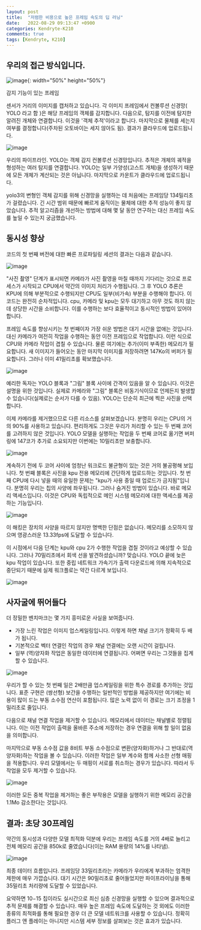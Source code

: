 ```yaml
---
layout: post
title:  "저렴한 비용으로 높은 프레임 속도의 딥 러닝"
date:   2022-08-29 09:13:47 +0900
categories: Kendryte-K210
comments: true
tags: [Kendryte, K210]
---
```


## 우리의 접근 방식입니다.

![image](/assets/images/dl/image01.png){: width="50%" height="50%"}

감지 기능이 있는 프레임

센서가 거리의 이미지를 캡처하고 있습니다. 각 이미지 프레임에서 컨볼루션 신경망( YOLO 라고 함 )은 해당 프레임의 객체를 감지합니다. 다음으로, 탐지를 이전에 탐지한 알려진 개체와 연결합니다. 이것을 '객체 추적'이라고 합니다. 마지막으로 물체를 세는지 여부를 결정합니다(주차된 오토바이는 세지 않아도 됨). 결과가 클라우드에 업로드됩니다.

![image](/assets/images/dl/image02.png)

우리의 파이프라인. YOLO는 객체 감지 컨볼루션 신경망입니다. 추적은 개체의 궤적을 형성하는 여러 탐지를 연결합니다. YOLO는 일부 가양성(고스트 개체)을 생성하기 때문에 모든 개체가 계산되는 것은 아닙니다. 마지막으로 카운트가 클라우드에 업로드됩니다.

yolo3의 변형인 객체 감지를 위해 신경망을 실행하는 데 처음에는 프레임당 134밀리초가 걸렸습니다. 긴 시간 범위 때문에 빠르게 움직이는 물체에 대한 추적 성능이 좋지 않았습니다. 추적 알고리즘을 개선하는 방법에 대해 몇 달 동안 연구하는 대신 프레임 속도를 높일 수 있는지 궁금했습니다.

## 동시성 향상

코드의 첫 번째 버전에 대한 빠른 프로파일링 세션의 결과는 다음과 같습니다.

![image](/assets/images/dl/image03.png)

"사진 촬영" 단계가 표시되면 카메라가 사진 촬영을 마칠 때까지 기다리는 것으로 프로세스가 시작되고 CPU에서 약간의 이미지 처리가 수행됩니다. 그 후 YOLO 추론은 KPU에 의해 부분적으로 수행되지만 CPU도 일부(비가속) 부분을 수행해야 합니다. 이 코드는 완전히 순차적입니다. cpu, 카메라 및 kpu는 모두 대기하고 아무 것도 하지 않는 데 상당한 시간을 소비합니다. 이를 수행하는 보다 효율적이고 동시적인 방법이 있어야 합니다.

프레임 속도를 향상시키는 첫 번째이자 가장 쉬운 방법은 대기 시간을 없애는 것입니다. 대신 카메라가 여전히 작업을 수행하는 동안 이전 프레임으로 작업합니다. 이런 식으로 CPU와 카메라 작업이 겹칠 수 있습니다. 물론 여기에는 추가(이미 부족한) 메모리가 필요합니다. 새 이미지가 들어오는 동안 마지막 이미지를 저장하려면 147Ko의 버퍼가 필요합니다. 그러나 이미 41밀리초를 확보했습니다.

![image](/assets/images/dl/image04.png)

예리한 독자는 YOLO 블록과 "그림" 블록 사이에 간격이 있음을 알 수 있습니다. 이것은 설명을 위한 것입니다. 실제로 카메라와 "그림" 블록은 비동기식이므로 언제든지 발생할 수 있습니다(실제로는 순서가 다를 수 있음). YOLO는 단순히 최근에 찍은 사진을 선택합니다.

이제 카메라를 제거했으므로 다른 리소스를 살펴보겠습니다. 분명히 우리는 CPU의 거의 90%를 사용하고 있습니다. 편리하게도 그것은 우리가 처리할 수 있는 두 번째 코어를 고려하지 않은 것입니다. YOLO 모델을 실행하는 작업을 두 번째 코어로 옮기면 버퍼링에 147코가 추가로 소요되지만 이번에는 10밀리초만 보충합니다.

![image](/assets/images/dl/image05.png)

계속하기 전에 두 코어 사이에 엄청난 워크로드 불균형이 있는 것은 거의 불공평해 보입니다. 첫 번째 블록은 사진을 kpu 전용 메모리에 간단하게 업로드하는 것입니다. 첫 번째 CPU에 다시 넣을 때의 유일한 문제는 "kpu가 사용 중일 때 업로드가 금지됨"입니다. 분명히 우리는 칩의 사양에 좌우됩니다. 그러나 숨겨진 방법이 있습니다. 바로 메모리 액세스입니다. 이것은 CPU와 독립적으로 메인 시스템 메모리에 대한 액세스를 제공하는 기능입니다.

![image](/assets/images/dl/image06.png)

이 해킹은 장치의 사양을 따르지 않지만 명백한 단점은 없습니다. 메모리를 소모하지 않으며 영광스러운 13.33fps에 도달할 수 있습니다.

이 시점에서 다음 단계는 kpu와 cpu 2가 수행한 작업을 겹칠 것이라고 예상할 수 있습니다. 그러나 70밀리초에서 회색 선을 발견하셨습니까? 맞습니다. YOLO 끝에 늦은 kpu 작업이 있습니다. 또한 중립 네트워크 가속기가 출력 다운로드에 의해 지속적으로 중단되기 때문에 실제 워크플로는 약간 다르게 보입니다.

![image](/assets/images/dl/image07.png)

## 사자굴에 뛰어들다

더 정밀한 벤치마크는 몇 가지 흥미로운 사실을 보여줍니다.

* 가장 느린 작업은 이미지 업스케일링입니다. 이렇게 하면 채널 크기가 정확히 두 배가 됩니다.
* 기본적으로 벡터 연결인 작업의 경우 채널 연결에는 오랜 시간이 걸립니다.
* 일부 (역)양자화 작업은 동일한 데이터에 연결됩니다. 어쩌면 우리는 그것들을 집계할 수 있습니다.

![image](/assets/images/dl/image08.png)

우리가 할 수 있는 첫 번째 일은 2배만큼 업스케일링을 위한 특수 경로를 추가하는 것입니다. 표준 구현은 (쌍선형) 보간을 수행하는 일반적인 방법을 제공하지만 여기에는 비용이 많이 드는 부동 소수점 연산이 포함됩니다. 많은 노력 없이 이 경로는 크기 조정을 1밀리초로 줄입니다.

다음으로 채널 연결 작업을 제거할 수 있습니다. 메모리에서 데이터는 채널별로 정렬됩니다. 이는 이전 작업이 출력을 올바른 주소에 저장하는 경우 연결을 위해 할 일이 없음을 의미합니다.

마지막으로 부동 소수점 값을 8비트 부동 소수점으로 변환(양자화)하거나 그 반대로(역양자화)하는 작업을 볼 수 있습니다. 이러한 작업은 일부 계수와 함께 사소한 선형 매핑을 적용합니다. 우리 모델에서는 두 매핑이 서로를 취소하는 경우가 있습니다. 따라서 두 작업을 모두 제거할 수 있습니다.

![image](/assets/images/dl/image09.png)

이러한 모든 중복 작업을 제거하는 좋은 부작용은 모델을 실행하기 위한 메모리 공간을 1.1Mo 감소한다는 것입니다.

## 결과: 초당 30프레임

약간의 동시성과 다양한 모델 최적화 덕분에 우리는 프레임 속도를 거의 4배로 늘리고 전체 메모리 공간을 850k로 줄였습니다(이는 RAM 용량의 14%를 나타냄).

![image](/assets/images/dl/image10.png)

최종 데이터 흐름입니다. 프레임당 33밀리초라는 카메라가 우리에게 부과하는 엄격한 제한에 매우 가깝습니다. 대기 시간은 90밀리초로 줄어들었지만 파이프라이닝을 통해 35밀리초 처리량에 도달할 수 있었습니다.

요약하면 $10-$15 칩이라도 실시간으로 최신 심층 신경망을 실행할 수 있으며 결과적으로 추적 문제를 해결할 수 있습니다. 매우 높은 프레임 속도에 도달하는 것 외에도 이러한 종류의 최적화를 통해 필요한 경우 더 큰 모델 네트워크를 사용할 수 있습니다. 정확히 플러그 앤 플레이는 아니지만 시스템 세부 정보를 살펴보는 것은 효과가 있습니다.
